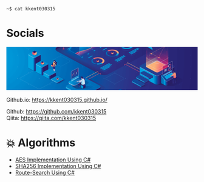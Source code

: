 ```sh
~$ cat kkent030315
```

# Socials

![IMAGE](https://github.com/kkent030315/kkent030315/blob/master/social3.png)

Github.io: https://kkent030315.github.io/  

Github: https://github.com/kkent030315  
Qiita: https://qiita.com/kkent030315

# 💥 Algorithms

- [AES Implementation Using C#](https://github.com/kkent030315/CSharp-AES-Algorhythm)
- [SHA256 Implementation Using C#](https://github.com/kkent030315/SHA256-Algorithm-CSharp)
- [Route-Search Using C#](https://github.com/kkent030315/Route-Search-Algorithm)
